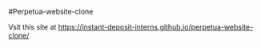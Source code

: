 #Perpetua-website-clone

Vsit this site at https://instant-deposit-interns.github.io/perpetua-website-clone/


